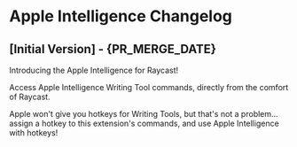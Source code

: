 # Apple Intelligence Changelog

## [Initial Version] - {PR_MERGE_DATE}

Introducing the Apple Intelligence for Raycast!

Access Apple Intelligence Writing Tool commands, directly from the comfort of Raycast.

Apple won't give you hotkeys for Writing Tools, but that's not a problem... assign a hotkey to this extension's commands, and use Apple Intelligence with hotkeys!